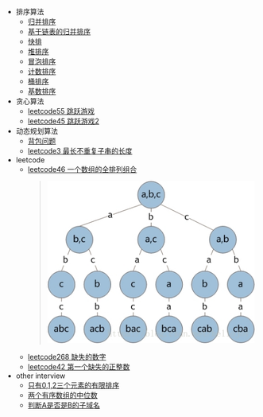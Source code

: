 - 排序算法  
     - [归并排序](src/main/java/basic/sort/MergeSort.java)
     - [基于链表的归并排序](src/main/java/basic/sort/MergeListSort.java)
     - [快排](src/main/java/basic/sort/QuickSort.java)
     - [堆排序](src/main/java/basic/sort/HeapSort.java)
     - [冒泡排序](src/main/java/basic/sort/BubbleSort.java)
     - [计数排序](src/main/java/basic/sort/CountingSort.java)
     - [桶排序](src/main/java/basic/sort/BucketSort.java)
     - [基数排序](src/main/java/basic/sort/RadixSort.java)
- 贪心算法
    - [leetcode55 跳跃游戏](src/main/java/basic/greedy/JumpGame.java)
    - [leetcode45 跳跃游戏2](src/main/java/basic/greedy/JumpGame2.java)
- 动态规划算法
    - [背包问题](src/main/java/basic/dynamic/BackPack.java)
    - [leetcode3 最长不重复子串的长度](src/main/java/basic/dynamic/LengthOfLongestSubstring.java)
- leetcode   
    - [leetcode46 一个数组的全排列组合](/basic/backtracking/Permute.java)
        >![递归树](src/main/resources/permute_tree.jpg)
    - [leetcode268 缺失的数字](/basic/array/MissingNumber.java)
    - [leetcode42 第一个缺失的正整数](/basic/array/FirstMissingPositive.java)
- other interview 
    - [只有0,1,2三个元素的有限排序](/basic/sort/ShopeeInterView.java)
    - [两个有序数组的中位数](/basic/search/FindMedianSortedArrays.java)
    - [判断A是否是B的子域名](/basic/array/IsSubdomain.java)
    
  
